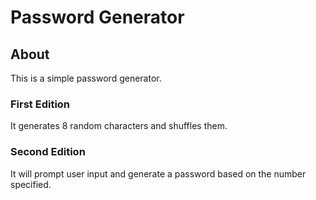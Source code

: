 # Password Generator

## About
This is a simple password generator. 

### First Edition
It generates 8 random characters and shuffles them. 
### Second Edition
It will prompt user input and generate a password based on the number specified.
